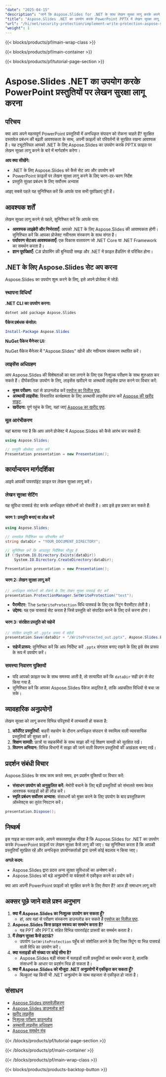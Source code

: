 ```yaml
---
"date": "2025-04-15"
"description": "जानें कि Aspose.Slides for .NET के साथ लेखन सुरक्षा लागू करके अपने PowerPoint प्रेजेंटेशन को कैसे सुरक्षित करें। सुनिश्चित करें कि आपकी स्लाइड्स अपरिवर्तित रहें।"
"title": "Aspose.Slides .NET का उपयोग करके PowerPoint PPTX में लेखन सुरक्षा लागू करें"
"url": "/hi/net/security-protection/implement-write-protection-aspose-slides-net/"
"weight": 1
---
```


{{< blocks/products/pf/main-wrap-class >}}

{{< blocks/products/pf/main-container >}}

{{< blocks/products/pf/tutorial-page-section >}}
# Aspose.Slides .NET का उपयोग करके PowerPoint प्रस्तुतियों पर लेखन सुरक्षा लागू करना

## परिचय

क्या आप अपने महत्वपूर्ण PowerPoint प्रस्तुतियों में अनधिकृत संपादन को रोकना चाहते हैं? सुरक्षित दस्तावेज़ प्रबंधन की बढ़ती आवश्यकता के साथ, अपनी फ़ाइलों को परिवर्तनों से सुरक्षित रखना आवश्यक है। यह ट्यूटोरियल आपको .NET के लिए Aspose.Slides का उपयोग करके PPTX फ़ाइल पर लेखन सुरक्षा लागू करने के बारे में मार्गदर्शन करेगा।

**आप क्या सीखेंगे:**
- .NET के लिए Aspose.Slides को कैसे सेट अप और उपयोग करें
- PowerPoint फ़ाइलों पर लेखन सुरक्षा लागू करने के लिए चरण-दर-चरण निर्देश
- प्रस्तुति सुरक्षा प्रबंधन के लिए सर्वोत्तम अभ्यास

आइए सबसे पहले यह सुनिश्चित करें कि आपके पास सभी पूर्वापेक्षाएं पूरी हैं।

## आवश्यक शर्तें

लेखन सुरक्षा लागू करने से पहले, सुनिश्चित करें कि आपके पास:

- **आवश्यक लाइब्रेरी और निर्भरताएँ:** आपको .NET के लिए Aspose.Slides की आवश्यकता होगी। सुनिश्चित करें कि आपका प्रोजेक्ट नवीनतम संस्करण के साथ संगत है।
- **पर्यावरण सेटअप आवश्यकताएँ:** एक विकास वातावरण जो .NET Core या .NET Framework का समर्थन करता है।
- **ज्ञान पूर्वापेक्षाएँ:** C# प्रोग्रामिंग की बुनियादी समझ और .NET में फ़ाइल हैंडलिंग से परिचित होना।

## .NET के लिए Aspose.Slides सेट अप करना

Aspose.Slides का उपयोग शुरू करने के लिए, इसे अपने प्रोजेक्ट में जोड़ें:

### स्थापना विधियाँ

**.NET CLI का उपयोग करना:**

```bash
dotnet add package Aspose.Slides
```

**पैकेज प्रबंधक कंसोल:**

```powershell
Install-Package Aspose.Slides
```

**NuGet पैकेज मैनेजर UI:**

NuGet पैकेज मैनेजर में "Aspose.Slides" खोजें और नवीनतम संस्करण स्थापित करें।

### लाइसेंस अधिग्रहण

आप Aspose.Slides की विशेषताओं का पता लगाने के लिए एक निःशुल्क परीक्षण के साथ शुरुआत कर सकते हैं। दीर्घकालिक उपयोग के लिए, लाइसेंस खरीदने या अस्थायी लाइसेंस प्राप्त करने पर विचार करें:
- **मुफ्त परीक्षण:** यहां से डाउनलोड करें [एस्पोज का रिलीज़ पृष्ठ](https://releases.aspose.com/slides/net/).
- **अस्थायी लाइसेंस:** विस्तारित कार्यक्षमता के लिए अस्थायी लाइसेंस प्राप्त करें [Aspose की खरीद साइट](https://purchase.aspose.com/temporary-license/).
- **खरीदना:** पूर्ण पहुंच के लिए, यहां जाएं [Aspose का खरीद पृष्ठ](https://purchase.aspose.com/buy).

### मूल आरंभीकरण

यहां बताया गया है कि आप अपने प्रोजेक्ट में Aspose.Slides को कैसे आरंभ कर सकते हैं:

```csharp
using Aspose.Slides;

// प्रस्तुति ऑब्जेक्ट आरंभ करें
Presentation presentation = new Presentation();
```

## कार्यान्वयन मार्गदर्शिका

आइये आपकी पावरपॉइंट फ़ाइल पर लेखन सुरक्षा लागू करें।

### लेखन सुरक्षा सेटिंग

यह सुविधा पासवर्ड सेट करके अनधिकृत संशोधनों को रोकती है। आप इसे इस प्रकार कर सकते हैं:

#### चरण 1: प्रस्तुति बनाएं या लोड करें

```csharp
using Aspose.Slides;

// दस्तावेज़ निर्देशिका पथ परिभाषित करें
string dataDir = "YOUR_DOCUMENT_DIRECTORY";

// सुनिश्चित करें कि आउटपुट निर्देशिका मौजूद है
if (!System.IO.Directory.Exists(dataDir))
    System.IO.Directory.CreateDirectory(dataDir);

Presentation presentation = new Presentation();
```

#### चरण 2: लेखन सुरक्षा लागू करें

```csharp
// अनधिकृत संशोधनों को रोकने के लिए लेखन सुरक्षा पासवर्ड सेट करें
presentation.ProtectionManager.SetWriteProtection("test");
```
- **पैरामीटर:** The `SetWriteProtection` विधि पासवर्ड के लिए एक स्ट्रिंग पैरामीटर लेती है।
- **उद्देश्य:** यह एक पासवर्ड सेट करता है जिसे प्रस्तुति को संपादित करने के लिए दर्ज करना होगा।

#### चरण 3: संरक्षित प्रस्तुति को सहेजें

```csharp
// संरक्षित प्रस्तुति को .pptx प्रारूप में सहेजें
presentation.Save(dataDir + "/WriteProtected_out.pptx", Aspose.Slides.Export.SaveFormat.Pptx);
```
- **सहेजें प्रारूप:** सुनिश्चित करें कि आप निर्दिष्ट करें `.pptx` संगतता बनाए रखने के लिए इसे सेव प्रारूप के रूप में उपयोग करें।

### समस्या निवारण युक्तियों

- यदि आपको फ़ाइल पथ के साथ समस्या आती है, तो सत्यापित करें कि `dataDir` सही ढंग से सेट किया गया है.
- सुनिश्चित करें कि आपका Aspose.Slides पैकेज अद्यतित है, ताकि अप्रचलित विधियों से बचा जा सके।

## व्यावहारिक अनुप्रयोगों

लेखन सुरक्षा को लागू करना विभिन्न परिदृश्यों में लाभकारी हो सकता है:
1. **कॉर्पोरेट प्रस्तुतियाँ:** बाहरी सहयोग के दौरान अनधिकृत संपादन से स्वामित्व वाली व्यावसायिक प्रस्तुतियों की सुरक्षा करें।
2. **शिक्षण सामग्री:** छात्रों या सहकर्मियों के साथ साझा की गई शिक्षण सामग्री को सुरक्षित रखें।
3. **विपणन अभियान:** विभिन्न विभागों में साझा की जाने वाली विपणन प्रस्तुतियों की अखंडता बनाए रखें।

## प्रदर्शन संबंधी विचार

Aspose.Slides के साथ काम करते समय, इन प्रदर्शन युक्तियों पर विचार करें:
- **संसाधन उपयोग को अनुकूलित करें:** मेमोरी बचाने के लिए बड़ी प्रस्तुतियों को संभालते समय केवल आवश्यक स्लाइडों को ही लोड करें।
- **स्मृति प्रबंधन सर्वोत्तम अभ्यास:** संसाधनों को मुक्त करने के लिए उपयोग के बाद प्रस्तुतिकरण ऑब्जेक्ट्स का तुरंत निपटान करें।
  
```csharp
presentation.Dispose();
```

## निष्कर्ष

इस गाइड का पालन करके, आपने सफलतापूर्वक सीखा है कि Aspose.Slides for .NET का उपयोग करके PowerPoint फ़ाइलों पर लेखन सुरक्षा कैसे लागू की जाए। यह सुनिश्चित करता है कि आपकी प्रस्तुतियाँ सुरक्षित रहें और अनधिकृत उपयोगकर्ताओं द्वारा उनमें कोई बदलाव न किया जाए।

**अगले कदम:**
- Aspose.Slides द्वारा प्रदत्त अन्य सुरक्षा सुविधाओं का अन्वेषण करें।
- Aspose.Slides को बड़े अनुप्रयोगों या वर्कफ़्लो में एकीकृत करने का प्रयोग करें।

क्या आप अपनी PowerPoint फ़ाइलों को सुरक्षित करने के लिए तैयार हैं? आज ही समाधान लागू करें!

## अक्सर पूछे जाने वाले प्रश्न अनुभाग

1. **क्या मैं Aspose.Slides का निःशुल्क उपयोग कर सकता हूँ?**
   - हां, आप यहां से परीक्षण संस्करण डाउनलोड कर सकते हैं [एस्पोज का रिलीज़ पृष्ठ](https://releases.aspose.com/slides/net/).
2. **Aspose.Slides किस फ़ाइल स्वरूप का समर्थन करता है?**
   - यह PPT और PPTX सहित विभिन्न पावरपॉइंट प्रारूपों का समर्थन करता है।
3. **मैं लेखन सुरक्षा कैसे हटाऊं?**
   - उपयोग `SetWriteProtection` पहुँच को संशोधित करने के लिए रिक्त स्ट्रिंग या भिन्न पासवर्ड वाली विधि का उपयोग करें।
4. **क्या स्लाइडों की संख्या पर कोई सीमा है?**
   - Aspose.Slides बड़ी संख्या में स्लाइडों वाली प्रस्तुतियों का समर्थन करता है, हालांकि संसाधनों के आधार पर प्रदर्शन भिन्न हो सकता है।
5. **क्या मैं Aspose.Slides को मौजूदा .NET अनुप्रयोगों में एकीकृत कर सकता हूँ?**
   - बिल्कुल! यह किसी भी .NET अनुप्रयोग के साथ सहजता से एकीकृत हो जाता है।

## संसाधन
- [Aspose.Slides दस्तावेज़ीकरण](https://reference.aspose.com/slides/net/)
- [Aspose.Slides डाउनलोड करें](https://releases.aspose.com/slides/net/)
- [खरीद लाइसेंस](https://purchase.aspose.com/buy)
- [निःशुल्क परीक्षण डाउनलोड](https://releases.aspose.com/slides/net/)
- [अस्थायी लाइसेंस अधिग्रहण](https://purchase.aspose.com/temporary-license/)
- [Aspose समर्थन मंच](https://forum.aspose.com/c/slides/11)

{{< /blocks/products/pf/tutorial-page-section >}}

{{< /blocks/products/pf/main-container >}}

{{< /blocks/products/pf/main-wrap-class >}}

{{< blocks/products/products-backtop-button >}}